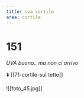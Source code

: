 ```yaml
---
title: uva cortile
area: cortile
---
```

# 151
_UVA buona.. ma non ci arrivo_

⬇️ [[71-cortile-sul tetto]]

![[foto_45.jpg]]